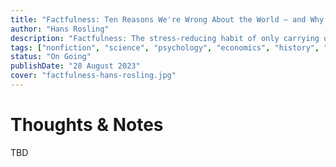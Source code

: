 ```yaml
---
title: "Factfulness: Ten Reasons We're Wrong About the World – and Why Things Are Better Than You Think"
author: "Hans Rosling"
description: "Factfulness: The stress-reducing habit of only carrying opinions for which you have strong supporting facts."
tags: ["nonfiction", "science", "psychology", "economics", "history", "politics", "sociology"]
status: "On Going"
publishDate: "28 August 2023"
cover: "factfulness-hans-rosling.jpg"
---
```


# Thoughts & Notes

TBD
